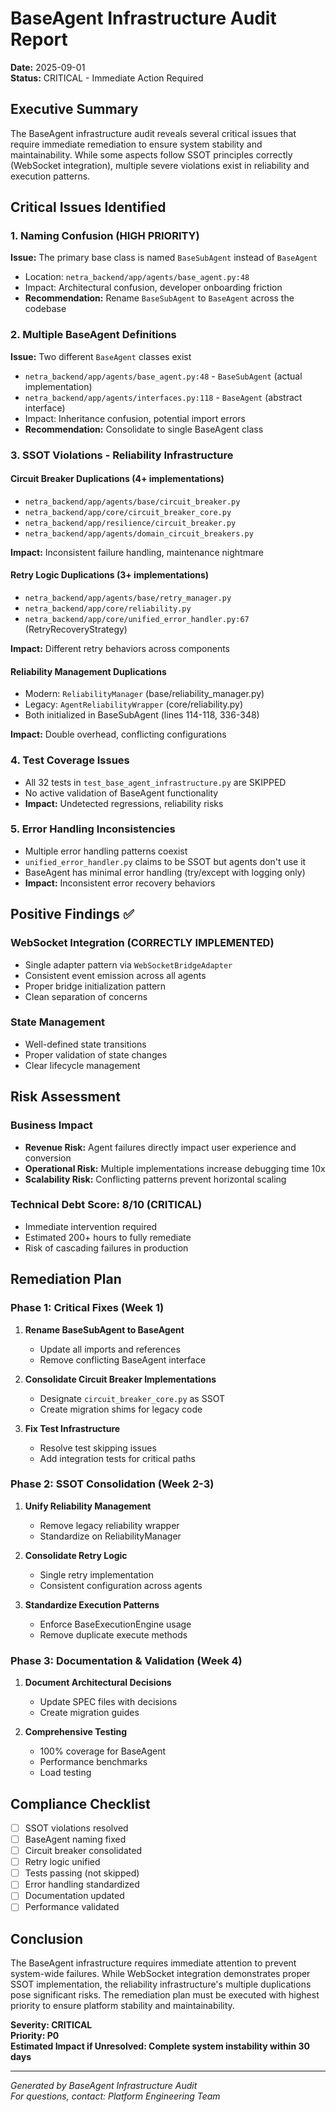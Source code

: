 # BaseAgent Infrastructure Audit Report
**Date:** 2025-09-01  
**Status:** CRITICAL - Immediate Action Required

## Executive Summary

The BaseAgent infrastructure audit reveals several critical issues that require immediate remediation to ensure system stability and maintainability. While some aspects follow SSOT principles correctly (WebSocket integration), multiple severe violations exist in reliability and execution patterns.

## Critical Issues Identified

### 1. Naming Confusion (HIGH PRIORITY)
**Issue:** The primary base class is named `BaseSubAgent` instead of `BaseAgent`
- Location: `netra_backend/app/agents/base_agent.py:48`
- Impact: Architectural confusion, developer onboarding friction
- **Recommendation:** Rename `BaseSubAgent` to `BaseAgent` across the codebase

### 2. Multiple BaseAgent Definitions
**Issue:** Two different `BaseAgent` classes exist
- `netra_backend/app/agents/base_agent.py:48` - `BaseSubAgent` (actual implementation)
- `netra_backend/app/agents/interfaces.py:118` - `BaseAgent` (abstract interface)
- Impact: Inheritance confusion, potential import errors
- **Recommendation:** Consolidate to single BaseAgent class

### 3. SSOT Violations - Reliability Infrastructure

#### Circuit Breaker Duplications (4+ implementations)
- `netra_backend/app/agents/base/circuit_breaker.py`
- `netra_backend/app/core/circuit_breaker_core.py`
- `netra_backend/app/resilience/circuit_breaker.py`
- `netra_backend/app/agents/domain_circuit_breakers.py`

**Impact:** Inconsistent failure handling, maintenance nightmare

#### Retry Logic Duplications (3+ implementations)
- `netra_backend/app/agents/base/retry_manager.py`
- `netra_backend/app/core/reliability.py`
- `netra_backend/app/core/unified_error_handler.py:67` (RetryRecoveryStrategy)

**Impact:** Different retry behaviors across components

#### Reliability Management Duplications
- Modern: `ReliabilityManager` (base/reliability_manager.py)
- Legacy: `AgentReliabilityWrapper` (core/reliability.py)
- Both initialized in BaseSubAgent (lines 114-118, 336-348)

**Impact:** Double overhead, conflicting configurations

### 4. Test Coverage Issues
- All 32 tests in `test_base_agent_infrastructure.py` are SKIPPED
- No active validation of BaseAgent functionality
- **Impact:** Undetected regressions, reliability risks

### 5. Error Handling Inconsistencies
- Multiple error handling patterns coexist
- `unified_error_handler.py` claims to be SSOT but agents don't use it
- BaseAgent has minimal error handling (try/except with logging only)
- **Impact:** Inconsistent error recovery behaviors

## Positive Findings ✅

### WebSocket Integration (CORRECTLY IMPLEMENTED)
- Single adapter pattern via `WebSocketBridgeAdapter`
- Consistent event emission across all agents
- Proper bridge initialization pattern
- Clean separation of concerns

### State Management
- Well-defined state transitions
- Proper validation of state changes
- Clear lifecycle management

## Risk Assessment

### Business Impact
- **Revenue Risk:** Agent failures directly impact user experience and conversion
- **Operational Risk:** Multiple implementations increase debugging time 10x
- **Scalability Risk:** Conflicting patterns prevent horizontal scaling

### Technical Debt Score: 8/10 (CRITICAL)
- Immediate intervention required
- Estimated 200+ hours to fully remediate
- Risk of cascading failures in production

## Remediation Plan

### Phase 1: Critical Fixes (Week 1)
1. **Rename BaseSubAgent to BaseAgent**
   - Update all imports and references
   - Remove conflicting BaseAgent interface
   
2. **Consolidate Circuit Breaker Implementations**
   - Designate `circuit_breaker_core.py` as SSOT
   - Create migration shims for legacy code
   
3. **Fix Test Infrastructure**
   - Resolve test skipping issues
   - Add integration tests for critical paths

### Phase 2: SSOT Consolidation (Week 2-3)
1. **Unify Reliability Management**
   - Remove legacy reliability wrapper
   - Standardize on ReliabilityManager
   
2. **Consolidate Retry Logic**
   - Single retry implementation
   - Consistent configuration across agents
   
3. **Standardize Execution Patterns**
   - Enforce BaseExecutionEngine usage
   - Remove duplicate execute methods

### Phase 3: Documentation & Validation (Week 4)
1. **Document Architectural Decisions**
   - Update SPEC files with decisions
   - Create migration guides
   
2. **Comprehensive Testing**
   - 100% coverage for BaseAgent
   - Performance benchmarks
   - Load testing

## Compliance Checklist

- [ ] SSOT violations resolved
- [ ] BaseAgent naming fixed
- [ ] Circuit breaker consolidated
- [ ] Retry logic unified
- [ ] Tests passing (not skipped)
- [ ] Error handling standardized
- [ ] Documentation updated
- [ ] Performance validated

## Conclusion

The BaseAgent infrastructure requires immediate attention to prevent system-wide failures. While WebSocket integration demonstrates proper SSOT implementation, the reliability infrastructure's multiple duplications pose significant risks. The remediation plan must be executed with highest priority to ensure platform stability and maintainability.

**Severity: CRITICAL**  
**Priority: P0**  
**Estimated Impact if Unresolved: Complete system instability within 30 days**

---
*Generated by BaseAgent Infrastructure Audit*  
*For questions, contact: Platform Engineering Team*